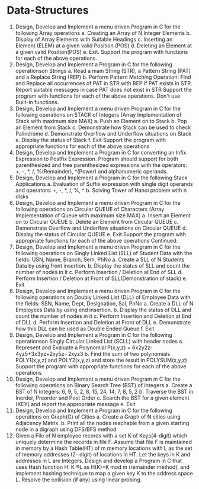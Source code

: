 # Data-Structures
1. Design, Develop and Implement a menu driven Program in C for the following
Array operations
a. Creating an Array of N Integer Elements
b. Display of Array Elements with Suitable Headings
c. Inserting an Element (ELEM) at a given valid Position (POS)
d. Deleting an Element at a given valid Position(POS)
e. Exit.
Support the program with functions for each of the above operations.
2. Design, Develop and Implement a Program in C for the following operationson
Strings
a. Read a main String (STR), a Pattern String (PAT) and a Replace String
(REP)
b. Perform Pattern Matching Operation: Find and Replace all occurrences of
PAT in STR with REP if PAT exists in STR. Report suitable messages in
case PAT does not exist in STR
Support the program with functions for each of the above operations. Don't use
Built-in functions.
3. Design, Develop and Implement a menu driven Program in C for the following
operations on STACK of Integers (Array Implementation of Stack with maximum
size MAX)
a. Push an Element on to Stack
b. Pop an Element from Stack
c. Demonstrate how Stack can be used to check Palindrome
d. Demonstrate Overflow and Underflow situations on Stack
e. Display the status of Stack
f. Exit
Support the program with appropriate functions for each of the above operations
4. Design, Develop and Implement a Program in C for converting an Infix
Expression to Postfix Expression. Program should support for both parenthesized
and free parenthesized expressions with the operators: +, -, *, /, %(Remainder),
^(Power) and alphanumeric operands.
5. Design, Develop and Implement a Program in C for the following Stack
Applications
a. Evaluation of Suffix expression with single digit operands and operators:
+, -, *, /, %, ^
b. Solving Tower of Hanoi problem with n disks
6. Design, Develop and Implement a menu driven Program in C for the following
operations on Circular QUEUE of Characters (Array Implementation of Queue
with maximum size MAX)
a. Insert an Element on to Circular QUEUE
b. Delete an Element from Circular QUEUE
c. Demonstrate Overflow and Underflow situations on Circular QUEUE
d. Display the status of Circular QUEUE
e. Exit
Support the program with appropriate functions for each of the above operations
Continued:
7. Design, Develop and Implement a menu driven Program in C for the following
operations on Singly Linked List (SLL) of Student Data with the fields: USN,
Name, Branch, Sem, PhNo
a. Create a SLL of N Students Data by using front insertion.
b. Display the status of SLL and count the number of nodes in it
c. Perform Insertion / Deletion at End of SLL
d. Perform Insertion / Deletion at Front of SLL(Demonstration of stack)
e. Exit
8. Design, Develop and Implement a menu driven Program in C for the following
operations on Doubly Linked List (DLL) of Employee Data with the fields: SSN,
Name, Dept, Designation, Sal, PhNo
a. Create a DLL of N Employees Data by using end insertion.
b. Display the status of DLL and count the number of nodes in it
c. Perform Insertion and Deletion at End of DLL
d. Perform Insertion and Deletion at Front of DLL
e. Demonstrate how this DLL can be used as Double Ended Queue
f. Exit
9. Design, Develop and Implement a Program in C for the following operationson
Singly Circular Linked List (SCLL) with header nodes
a. Represent and Evaluate a Polynomial P(x,y,z) = 6x2y2z-4yz5+3x3yz+2xy5z-
2xyz3
b. Find the sum of two polynomials POLY1(x,y,z) and POLY2(x,y,z) and
store the result in POLYSUM(x,y,z)
Support the program with appropriate functions for each of the above operations
10. Design, Develop and Implement a menu driven Program in C for the following
operations on Binary Search Tree (BST) of Integers
a. Create a BST of N Integers: 6, 9, 5, 2, 8, 15, 24, 14, 7, 8, 5, 2
b. Traverse the BST in Inorder, Preorder and Post Order
c. Search the BST for a given element (KEY) and report the appropriate message
e. Exit
11. Design, Develop and Implement a Program in C for the following operations on
Graph(G) of Cities
a. Create a Graph of N cities using Adjacency Matrix.
b. Print all the nodes reachable from a given starting node in a digraph using
DFS/BFS method
12. Given a File of N employee records with a set K of Keys(4-digit) which uniquely
determine the records in file F. Assume that file F is maintained in memory by a
Hash Table(HT) of m memory locations with L as the set of memory addresses (2-
digit) of locations in HT. Let the keys in K and addresses in L are Integers. Design
and develop a Program in C that uses Hash function H: K ®L as H(K)=K mod
m (remainder method), and implement hashing technique to map a given key K
to the address space L. Resolve the collision (if any) using linear probing.

